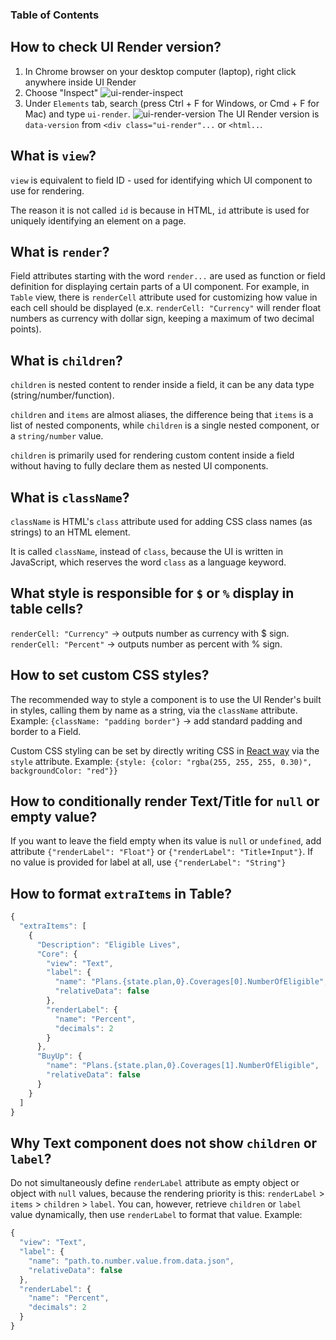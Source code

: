 ### Table of Contents

## How to check UI Render version?
1. In Chrome browser on your desktop computer (laptop), right click anywhere inside UI Render
2. Choose "Inspect"
   ![ui-render-inspect](/ui-render/static/images/ui-render-inspect.png)
3. Under `Elements` tab, search (press Ctrl + F for Windows, or Cmd + F for Mac) and type `ui-render`.
   ![ui-render-version](/ui-render/static/images/ui-render-version.png)
The UI Render version is `data-version` from `<div class="ui-render"...` or `<html..`.
   
## What is `view`?
`view` is equivalent to field ID - used for identifying which UI component to use for rendering.

The reason it is not called `id` is because in HTML, `id` attribute is used for uniquely identifying an element on a page.

## What is `render`?
Field attributes starting with the word `render...` are used as function or field definition for displaying certain parts of a UI component. For example, in `Table` view, there is `renderCell` attribute used for customizing how value in each cell should be displayed (e.x. `renderCell: "Currency"` will render float numbers as currency with dollar sign, keeping a maximum of two decimal points).

## What is `children`?
`children` is nested content to render inside a field, it can be any data type (string/number/function).

`children` and `items` are almost aliases, the difference being that `items` is a list of nested components, while `children` is a single nested component, or a `string/number` value.

`children` is primarily used for rendering custom content inside a field without having to fully declare them as nested UI components.

##  What is `className`?
`className` is HTML's `class` attribute used for adding CSS class names (as strings) to an HTML element. 

It is called `className`, instead of `class`, because the UI is written in JavaScript, which reserves the word `class` as a language keyword.

## What style is responsible for `$` or `%` display in table cells?
`renderCell: "Currency"` -> outputs number as currency with $ sign.
`renderCell: "Percent"` -> outputs number as percent with % sign.

## How to set custom CSS styles?
The recommended way to style a component is to use the UI Render's built in styles, calling them by name as a string, via the `className` attribute.
Example: `{className: "padding border"}` -> add standard padding and border to a Field.

Custom CSS styling can be set by directly writing CSS in [React way](https://reactjs.org/docs/faq-styling.html) via the `style` attribute.
Example: `{style: {color: "rgba(255, 255, 255, 0.30)", backgroundColor: "red"}}`

## How to conditionally render Text/Title for `null` or empty value?
If you want to leave the field empty when its value is `null` or `undefined`, add attribute `{"renderLabel": "Float"}` or `{"renderLabel": "Title+Input"}`.
If no value is provided for label at all, use `{"renderLabel": "String"}`

## How to format `extraItems` in Table?
```js
{
  "extraItems": [
    {
      "Description": "Eligible Lives", 
      "Core": {
        "view": "Text",
        "label": {
          "name": "Plans.{state.plan,0}.Coverages[0].NumberOfEligible",
          "relativeData": false
        },
        "renderLabel": {
          "name": "Percent",
          "decimals": 2
        }
      },
      "BuyUp": {
        "name": "Plans.{state.plan,0}.Coverages[1].NumberOfEligible",
        "relativeData": false
      }
    }
  ]
}
```

## Why Text component does not show `children` or `label`?
Do not simultaneously define `renderLabel` attribute as empty object or object with `null` values, because the rendering priority is this:
`renderLabel` > `items` > `children` > `label`.
You can, however, retrieve `children` or `label` value dynamically, then use `renderLabel` to format that value.
Example:
```js
{
  "view": "Text",
  "label": {
    "name": "path.to.number.value.from.data.json",
    "relativeData": false
  },
  "renderLabel": {
    "name": "Percent",
    "decimals": 2
  }
}
```
